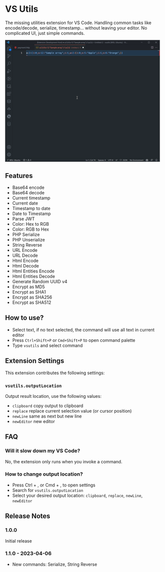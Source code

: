 # VS Utils
The missing utilities extension for VS Code. Handling common tasks like encode/decode, serialize, timestamp... without leaving your editor.
No complicated UI, just simple commands.

![Features](images/vsutils.gif)
## Features
- Base64 encode
- Base64 decode
- Current timestamp
- Current date
- Timestamp to date
- Date to Timestamp
- Parse JWT
- Color: Hex to RGB
- Color: RGB to Hex
- PHP Serialize
- PHP Unserialize
- String Reverse
- URL Encode
- URL Decode
- Html Encode
- Html Decode
- Html Entities Encode
- Html Entities Decode
- Generate Random UUID v4
- Encrypt as MD5
- Encrypt as SHA1
- Encrypt as SHA256
- Encrypt as SHA512

## How to use?
- Select text, if no text selected, the command will use all text in current editor
- Press `Ctrl+Shift+P` or `Cmd+Shift+P` to open command palette
- Type `vsutils` and select command

## Extension Settings
This extension contributes the following settings:

### `vsutils.outputLocation`
Output result location, use the following values:

- `clipboard` copy output to clipboard
- `replace` replace current selection value (or cursor position)
- `newLine` same as next but new line
- `newEditor` new editor

## FAQ

### Will it slow down my VS Code?
No, the extension only runs when you invoke a command.

### How to change output location?
- Press Ctrl + , or Cmd + , to open settings
- Search for `vsutils.outputLocation`
- Select your desired output location: `clipboard`, `replace`, `newLine`, `newEditor`

## Release Notes
### 1.0.0
Initial release

### 1.1.0 - 2023-04-06
- New commands: Serialize, String Reverse